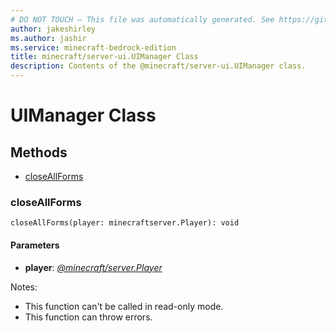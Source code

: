 ```yaml
---
# DO NOT TOUCH — This file was automatically generated. See https://github.com/mojang/minecraftapidocsgenerator to modify descriptions, examples, etc.
author: jakeshirley
ms.author: jashir
ms.service: minecraft-bedrock-edition
title: minecraft/server-ui.UIManager Class
description: Contents of the @minecraft/server-ui.UIManager class.
---
```

# UIManager Class

## Methods
- [closeAllForms](#closeallforms)

### **closeAllForms**
`
closeAllForms(player: minecraftserver.Player): void
`

#### **Parameters**
- **player**: [*@minecraft/server.Player*](../../minecraft/server/Player.md)
  
Notes:
- This function can't be called in read-only mode.
- This function can throw errors.
